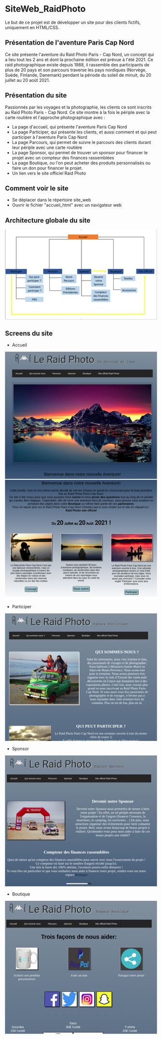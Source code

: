 # SiteWeb_RaidPhoto

Le but de ce projet est de développer un site pour des clients fictifs, uniquement en HTML/CSS.

## Présentation de l'aventure Paris Cap Nord

Ce site présente l'aventure du Raid Photo Paris - Cap Nord, un concept qui a lieu tout les 2 ans et dont la prochaine édition est prévue à l'été 2021. Ce raid photographique existe depuis 1988, il rassemble des participants de plus de 20 pays et son parcours traverse les pays nordiques (Norvège, Suède, Finlande, Danemark) pendant la période du soleil de minuit, du 20 juillet au 20 août 2021. 

## Présentation du site 

Passionnés par les voyages et la photographie, les clients ce sont inscrits au Raid Photo Paris - Cap Nord.
Ce site montre à la fois le périple avec la carte routière et l'approche photographique avec :

- La page d'accueil, qui présente l'aventure Paris Cap Nord
- La page Participer, qui présente les clients, et aussi comment et qui peut participer à l'aventure Paris Cap Nord
- La page Parcours, qui permet de suivre le parcours des clients durant leur périple avec une carte routière
- La page Sponsor, qui permet de trouver un sponsor pour financer le projet avec un compteur des finances rassemblées
- La page Boutique, ou l'on peut acheter des produits personnalisés ou faire un don pour financer le projet.
- Un lien vers le site officiel Raid Photo

## Comment voir le site 

- Se déplacer dans le répertoire site_web
- Ouvrir le fichier "accueil_html" avec un navigateur web

## Architecture globale du site 

<img src="screens/architecture_globale_site.png" alt="ArchitectureGlobaleSite"/>

## Screens du site 

- Accueil

<img src="screens/1.1-Accueil.png" alt="Accueil1"/> 
<img src="screens/1.2-Accueil.png" alt="Accueil2"/>

- Participer 

<img src="screens/2-Participer.png" alt="Participer"/>

- Sponsor

<img src="screens/3-Sponsor.png" alt="Sponsor"/>

- Boutique

<img src="screens/4-Boutique.png" alt="Boutique"/>
